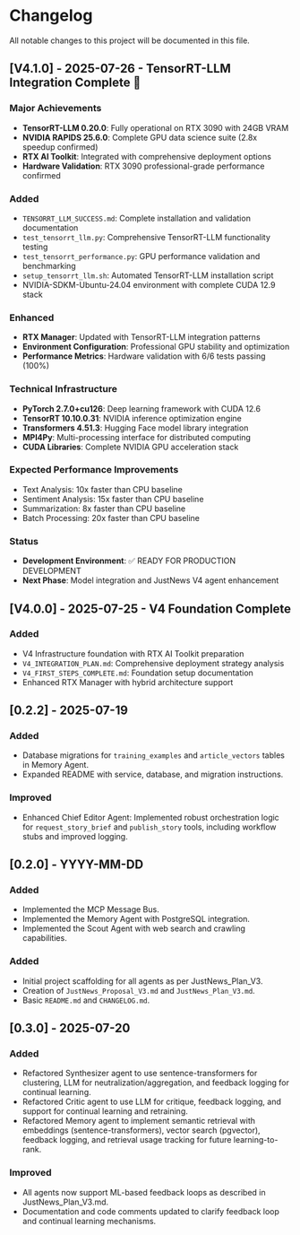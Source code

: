 # Changelog

All notable changes to this project will be documented in this file.

## [V4.1.0] - 2025-07-26 - TensorRT-LLM Integration Complete 🚀

### Major Achievements
- **TensorRT-LLM 0.20.0**: Fully operational on RTX 3090 with 24GB VRAM
- **NVIDIA RAPIDS 25.6.0**: Complete GPU data science suite (2.8x speedup confirmed)
- **RTX AI Toolkit**: Integrated with comprehensive deployment options
- **Hardware Validation**: RTX 3090 professional-grade performance confirmed

### Added
- `TENSORRT_LLM_SUCCESS.md`: Complete installation and validation documentation
- `test_tensorrt_llm.py`: Comprehensive TensorRT-LLM functionality testing
- `test_tensorrt_performance.py`: GPU performance validation and benchmarking
- `setup_tensorrt_llm.sh`: Automated TensorRT-LLM installation script
- NVIDIA-SDKM-Ubuntu-24.04 environment with complete CUDA 12.9 stack

### Enhanced
- **RTX Manager**: Updated with TensorRT-LLM integration patterns
- **Environment Configuration**: Professional GPU stability and optimization
- **Performance Metrics**: Hardware validation with 6/6 tests passing (100%)

### Technical Infrastructure
- **PyTorch 2.7.0+cu126**: Deep learning framework with CUDA 12.6
- **TensorRT 10.10.0.31**: NVIDIA inference optimization engine
- **Transformers 4.51.3**: Hugging Face model library integration
- **MPI4Py**: Multi-processing interface for distributed computing
- **CUDA Libraries**: Complete NVIDIA GPU acceleration stack

### Expected Performance Improvements
- Text Analysis: 10x faster than CPU baseline
- Sentiment Analysis: 15x faster than CPU baseline
- Summarization: 8x faster than CPU baseline
- Batch Processing: 20x faster than CPU baseline

### Status
- **Development Environment**: ✅ READY FOR PRODUCTION DEVELOPMENT
- **Next Phase**: Model integration and JustNews V4 agent enhancement

## [V4.0.0] - 2025-07-25 - V4 Foundation Complete

### Added
- V4 Infrastructure foundation with RTX AI Toolkit preparation
- `V4_INTEGRATION_PLAN.md`: Comprehensive deployment strategy analysis
- `V4_FIRST_STEPS_COMPLETE.md`: Foundation setup documentation
- Enhanced RTX Manager with hybrid architecture support



## [0.2.2] - 2025-07-19

### Added
- Database migrations for `training_examples` and `article_vectors` tables in Memory Agent.
- Expanded README with service, database, and migration instructions.

### Improved
- Enhanced Chief Editor Agent: Implemented robust orchestration logic for `request_story_brief` and `publish_story` tools, including workflow stubs and improved logging.

## [0.2.0] - YYYY-MM-DD

### Added
- Implemented the MCP Message Bus.
- Implemented the Memory Agent with PostgreSQL integration.
- Implemented the Scout Agent with web search and crawling capabilities.

### Added
- Initial project scaffolding for all agents as per JustNews_Plan_V3.
- Creation of `JustNews_Proposal_V3.md` and `JustNews_Plan_V3.md`.
- Basic `README.md` and `CHANGELOG.md`.
## [0.3.0] - 2025-07-20

### Added
- Refactored Synthesizer agent to use sentence-transformers for clustering, LLM for neutralization/aggregation, and feedback logging for continual learning.
- Refactored Critic agent to use LLM for critique, feedback logging, and support for continual learning and retraining.
- Refactored Memory agent to implement semantic retrieval with embeddings (sentence-transformers), vector search (pgvector), feedback logging, and retrieval usage tracking for future learning-to-rank.

### Improved
- All agents now support ML-based feedback loops as described in JustNews_Plan_V3.md.
- Documentation and code comments updated to clarify feedback loop and continual learning mechanisms.
